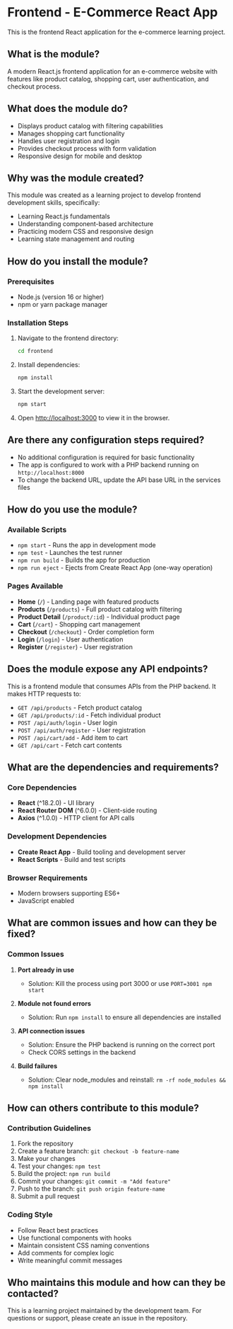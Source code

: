 # Frontend - E-Commerce React App

This is the frontend React application for the e-commerce learning project.

## What is the module?
A modern React.js frontend application for an e-commerce website with features like product catalog, shopping cart, user authentication, and checkout process.

## What does the module do?
- Displays product catalog with filtering capabilities
- Manages shopping cart functionality
- Handles user registration and login
- Provides checkout process with form validation
- Responsive design for mobile and desktop

## Why was the module created?
This module was created as a learning project to develop frontend development skills, specifically:
- Learning React.js fundamentals
- Understanding component-based architecture
- Practicing modern CSS and responsive design
- Learning state management and routing

## How do you install the module?

### Prerequisites
- Node.js (version 16 or higher)
- npm or yarn package manager

### Installation Steps
1. Navigate to the frontend directory:
   ```bash
   cd frontend
   ```

2. Install dependencies:
   ```bash
   npm install
   ```

3. Start the development server:
   ```bash
   npm start
   ```

4. Open [http://localhost:3000](http://localhost:3000) to view it in the browser.

## Are there any configuration steps required?
- No additional configuration is required for basic functionality
- The app is configured to work with a PHP backend running on `http://localhost:8000`
- To change the backend URL, update the API base URL in the services files

## How do you use the module?

### Available Scripts
- `npm start` - Runs the app in development mode
- `npm test` - Launches the test runner
- `npm run build` - Builds the app for production
- `npm run eject` - Ejects from Create React App (one-way operation)

### Pages Available
- **Home** (`/`) - Landing page with featured products
- **Products** (`/products`) - Full product catalog with filtering
- **Product Detail** (`/product/:id`) - Individual product page
- **Cart** (`/cart`) - Shopping cart management
- **Checkout** (`/checkout`) - Order completion form
- **Login** (`/login`) - User authentication
- **Register** (`/register`) - User registration

## Does the module expose any API endpoints?
This is a frontend module that consumes APIs from the PHP backend. It makes HTTP requests to:
- `GET /api/products` - Fetch product catalog
- `GET /api/products/:id` - Fetch individual product
- `POST /api/auth/login` - User login
- `POST /api/auth/register` - User registration
- `POST /api/cart/add` - Add item to cart
- `GET /api/cart` - Fetch cart contents

## What are the dependencies and requirements?

### Core Dependencies
- **React** (^18.2.0) - UI library
- **React Router DOM** (^6.0.0) - Client-side routing
- **Axios** (^1.0.0) - HTTP client for API calls

### Development Dependencies
- **Create React App** - Build tooling and development server
- **React Scripts** - Build and test scripts

### Browser Requirements
- Modern browsers supporting ES6+
- JavaScript enabled

## What are common issues and how can they be fixed?

### Common Issues

1. **Port already in use**
   - Solution: Kill the process using port 3000 or use `PORT=3001 npm start`

2. **Module not found errors**
   - Solution: Run `npm install` to ensure all dependencies are installed

3. **API connection issues**
   - Solution: Ensure the PHP backend is running on the correct port
   - Check CORS settings in the backend

4. **Build failures**
   - Solution: Clear node_modules and reinstall: `rm -rf node_modules && npm install`

## How can others contribute to this module?

### Contribution Guidelines
1. Fork the repository
2. Create a feature branch: `git checkout -b feature-name`
3. Make your changes
4. Test your changes: `npm test`
5. Build the project: `npm run build`
6. Commit your changes: `git commit -m "Add feature"`
7. Push to the branch: `git push origin feature-name`
8. Submit a pull request

### Coding Style
- Follow React best practices
- Use functional components with hooks
- Maintain consistent CSS naming conventions
- Add comments for complex logic
- Write meaningful commit messages

## Who maintains this module and how can they be contacted?
This is a learning project maintained by the development team. For questions or support, please create an issue in the repository.

